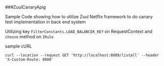 ###ZuulCanaryApig

Sample Code showing how to utilize Zuul Netflix framework to do canary test implementation in back end system

Utilizing key `FilterConstants.LOAD_BALANCER_KEY` on RequestContext and `choose` method on `IRule`

sample cURL 

```
curl --location --request GET 'http://localhost:8089/listall' --header 'X-Custom-Route: 8080'
```